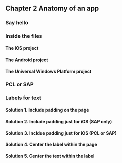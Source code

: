 ## Chapter 2 Anatomy of an app

### Say hello


### Inside the files

#### The iOS project

#### The Android project

#### The Universal Windows Platform project



### PCL or SAP



### Labels for text

#### Solution 1. Include padding on the page

#### Solution 2. Include padding just for iOS (SAP only)

#### Solution 3. Incldue padding just for iOS (PCL or SAP)

#### Solution 4. Center the label within the page

#### Solution 5. Center the text within the label

